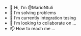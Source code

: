 - 👋 Hi, I’m @MarioNtuli
- 👀 I’m solving problems
- 🌱 I’m currently integration tesing
- 💞️ I’m looking to collaborate on ...
- 📫 How to reach me ...

<!---
MarioNtuli/MarioNtuli is a ✨ special ✨ repository because its `README.md` (this file) appears on your GitHub profile.
You can click the Preview link to take a look at your changes.
--->
